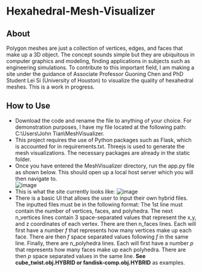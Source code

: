 # Hexahedral-Mesh-Visualizer


## About

Polygon meshes are just a collection of vertices, edges, and faces that make up a 3D object. The concept sounds simple but they are ubiquitous in computer graphics and modeling, finding applications in subjects such as engineering simulations. To contribute to this important field, I am making a site under the guidance of Associate Professor Guoning Chen and PhD Student Lei Si (University of Houston) to visualize the quality of hexahedral meshes. This is a work in progress.

## How to Use

- Download the code and rename the file to anything of your choice. For demonstration purposes, I have my file located at the following path: C:\Users\John Tian\MeshVisualizer.
- This project requires the use of Python packages such as Flask, which is accounted for in requirements.txt. Threejs is used to generate the mesh visualizations. The necessary packages are already in the static folder.
- Once you have entered the MeshVisualizer directory, run the app.py file as shown below. This should open up a local host server which you will then navigate to.  
![image](https://user-images.githubusercontent.com/85849926/182731303-031b7d38-56e8-4596-8394-7e0f57328a95.png)
- This is what the site currently looks like: 
![image](https://user-images.githubusercontent.com/85849926/182731510-b563be80-3f5e-40d0-b4a4-61dc20f9cd8a.png)
- There is a basic UI that allows the user to input their own hybrid files. The inputted files must be in the following format: The 1st line must contain the number of vertices, faces, and polyhedra. The next n_vertices lines contain 3 space-separated values that represent the x,y, and z coordinates of each vertex. There are then n_faces lines. Each will first have a number *f* that represents how many vertices make up each face. There are then *f* space separated values following *f* in the same line. Finally, there are n_polyhedra lines. Each will first have a number *p* that represents how many faces make up each polyhedra. There are then *p* space separated values in the same line. **See cube_twist.obj.HYBRID or fandisk-comp.obj.HYBRID** as examples. 


